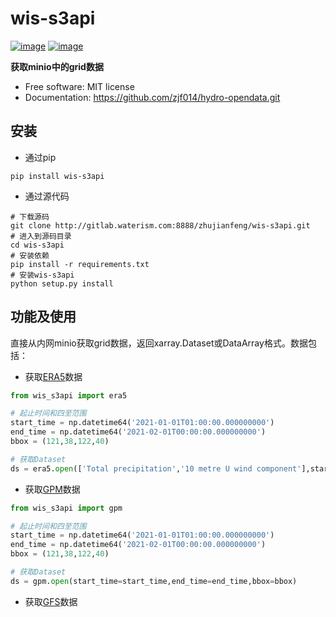 # wis-s3api


[![image](https://img.shields.io/pypi/v/wis-s3api.svg)](https://pypi.python.org/pypi/wis-s3api)
[![image](https://img.shields.io/conda/vn/conda-forge/wis-s3api.svg)](https://anaconda.org/conda-forge/wis-s3api)


**获取minio中的grid数据**


-   Free software: MIT license
-   Documentation: https://github.com/zjf014/hydro-opendata.git
    
## 安装

- 通过pip

```shell
pip install wis-s3api
```

- 通过源代码

```shell
# 下载源码
git clone http://gitlab.waterism.com:8888/zhujianfeng/wis-s3api.git
# 进入到源码目录
cd wis-s3api
# 安装依赖
pip install -r requirements.txt
# 安装wis-s3api
python setup.py install
```


## 功能及使用

直接从内网minio获取grid数据，返回xarray.Dataset或DataArray格式。数据包括：

- 获取[ERA5](http://gitlab.waterism.com:8888/zhujianfeng/wis-data-catalog#ecmwf-reanalysis-v5)数据
```python
from wis_s3api import era5

# 起止时间和四至范围
start_time = np.datetime64('2021-01-01T01:00:00.000000000')
end_time = np.datetime64('2021-02-01T00:00:00.000000000')
bbox = (121,38,122,40)

# 获取Dataset
ds = era5.open(['Total precipitation','10 metre U wind component'],start_time=start_time,end_time=end_time,bbox=bbox)
```


- 获取[GPM](http://gitlab.waterism.com:8888/zhujianfeng/wis-data-catalog#global-precipitation-measurement)数据
```python
from wis_s3api import gpm

# 起止时间和四至范围
start_time = np.datetime64('2021-01-01T01:00:00.000000000')
end_time = np.datetime64('2021-02-01T00:00:00.000000000')
bbox = (121,38,122,40)

# 获取Dataset
ds = gpm.open(start_time=start_time,end_time=end_time,bbox=bbox)
```


- 获取[GFS](http://gitlab.waterism.com:8888/zhujianfeng/wis-data-catalog#the-global-forecast-system)数据